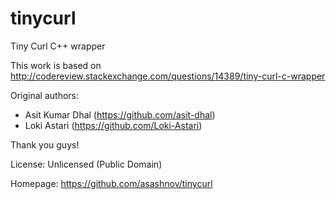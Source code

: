 # tinycurl
Tiny Curl C++ wrapper

This work is based on
http://codereview.stackexchange.com/questions/14389/tiny-curl-c-wrapper

Original authors:
* Asit Kumar Dhal (https://github.com/asit-dhal)
* Loki Astari (https://github.com/Loki-Astari)

Thank you guys!

License: Unlicensed (Public Domain)
 
Homepage: https://github.com/asashnov/tinycurl
